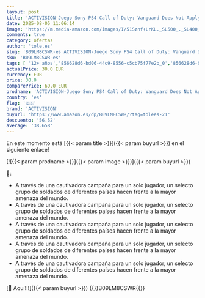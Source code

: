 ```yaml
---
layout: post
title: 'ACTIVISION-Juego Sony PS4 Call of Duty: Vanguard Does Not Apply Videojuegos  Multicolor  Talla única 1072105'
date: 2025-08-05 11:06:14
image: 'https://m.media-amazon.com/images/I/51Sznf+LrKL._SL500_._SL400_.jpg'
comments: true
category: ofertas
author: 'tole.es'
slug: 'B09LM8CSWR-es ACTIVISION-Juego Sony PS4 Call of Duty: Vanguard Does Not...'
sku: 'B09LM8CSWR-es'
tags: [ '12+ años','856628d6-bd06-44c9-8556-c5cb75f77e2b_0','856628d6-bd06-44c9-8556-c5cb75f77e2b_7801','Arborist Merchandising Root','Hardware y juegos para PlayStation 4','Juegos PS4','Juegos para PlayStation 4','Juguetes','Juguetes electrónicos','Juguetes y juegos','Self Service','Special Features Stores','Videojuegos','activision','b6d17eda-2c26-45ed-a098-453a9f96e839_0','b6d17eda-2c26-45ed-a098-453a9f96e839_7701','ps4','🇪🇸', ]
actualPrice: 30.0 EUR
currency: EUR
price: 30.0
comparePrice: 69.0 EUR
prodname: 'ACTIVISION-Juego Sony PS4 Call of Duty: Vanguard Does Not Apply Videojuegos  Multicolor  Talla única 1072105'
country: 'es'
flag: '🇪🇸'
brand: 'ACTIVISION'
buyurl: 'https://www.amazon.es/dp/B09LM8CSWR/?tag=tolees-21'
descuento: '56.52'
average: '38.658'
---
```


En este momento está [{{< param title >}}]({{< param buyurl >}}) en el siguiente enlace!

[![{{< param prodname >}}]({{< param image >}})]({{< param buyurl >}})

🔎:

- A través de una cautivadora campaña para un solo jugador, un selecto grupo de soldados de diferentes países hacen frente a la mayor amenaza del mundo.
- A través de una cautivadora campaña para un solo jugador, un selecto grupo de soldados de diferentes países hacen frente a la mayor amenaza del mundo.
- A través de una cautivadora campaña para un solo jugador, un selecto grupo de soldados de diferentes países hacen frente a la mayor amenaza del mundo.
- A través de una cautivadora campaña para un solo jugador, un selecto grupo de soldados de diferentes países hacen frente a la mayor amenaza del mundo.
- A través de una cautivadora campaña para un solo jugador, un selecto grupo de soldados de diferentes países hacen frente a la mayor amenaza del mundo.

[🛒 Aquí!!!]({{< param buyurl >}})
{{<world>}}B09LM8CSWR{{</world>}}
